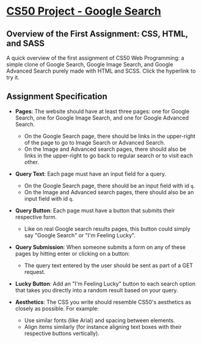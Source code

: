 # [CS50 Project - Google Search](https://martinskachkov.github.io/Google_Clone/images_search.html)

## Overview of the First Assignment: CSS, HTML, and SASS

A quick overview of the first assignment of CS50 Web Programming: a simple clone of Google Search, Google Image Search, and Google Advanced Search purely made with HTML and SCSS. Click the hyperlink to try it.

## Assignment Specification

- **Pages**: The website should have at least three pages: one for Google Search, one for Google Image Search, and one for Google Advanced Search.

  - On the Google Search page, there should be links in the upper-right of the page to go to Image Search or Advanced Search.
  - On the Image and Advanced search pages, there should also be links in the upper-right to go back to regular search or to visit each other.

- **Query Text**: Each page must have an input field for a query.

  - On the Google Search page, there should be an input field with id `q`.
  - On the Image and Advanced search pages, there should also be an input field with id `q`.

- **Query Button**: Each page must have a button that submits their respective form.

  - Like on real Google search results pages, this button could simply say "Google Search" or "I'm Feeling Lucky".

- **Query Submission**: When someone submits a form on any of these pages by hitting enter or clicking on a button:

  - The query text entered by the user should be sent as part of a GET request.

- **Lucky Button**: Add an "I'm Feeling Lucky" button to each search option that takes you directly into a random result based on your query.

- **Aesthetics**: The CSS you write should resemble CS50's aesthetics as closely as possible. For example:
  - Use similar fonts (like Arial) and spacing between elements.
  - Align items similarly (for instance aligning text boxes with their respective buttons vertically).
